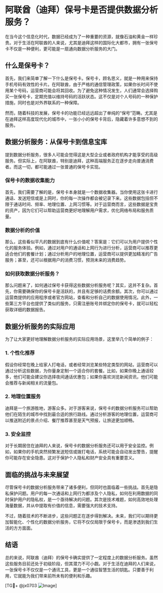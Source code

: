 # 阿联酋（迪拜）保号卡是否提供数据分析服务？

在当今这个信息化时代，数据已经成为了一种重要的资源，就像石油和黄金一样珍贵。对于生活在阿联酋的人来说，尤其是迪拜这样的国际化大都市，拥有一张保号卡不仅是一种便利，更可能是一扇通向数据分析服务的大门。

## 什么是保号卡？

首先，我们来简单了解一下什么是保号卡。保号卡，顾名思义，就是一种用来保持手机号码有效性的卡片。在阿联酋，由于严格的通信管理政策，如果你长时间不使用某个号码，运营商可能会将其回收。为了避免这种情况发生，人们通常会选择购买一张保号卡，定期充值以维持号码的活跃状态。这不仅是对个人号码的一种保护措施，同时也是对外界联系的一种保障。

然而，随着科技的发展，保号卡的功能已经远远超出了单纯的“保号”范畴。尤其是在迪拜这样高度现代化的城市中，一张小小的保号卡背后，隐藏着许多意想不到的服务。

## 数据分析服务：从保号卡到信息宝库

提到数据分析服务，很多人可能会觉得这是大型企业或者政府机构才能享受的高级服务。但实际上，在阿联酋，特别是迪拜，这种高端服务正在逐步走向普通消费者。而这一切，都可能通过一张普通的保号卡实现。

### 保号卡的数据收集能力

首先，我们需要了解的是，保号卡本身就是一个数据收集器。当你使用这张卡进行通话、发送短信或是上网时，你的每一次操作都会被记录下来。这些数据包括但不限于通话时间、频率、地理位置、上网习惯等。对于运营商而言，这些数据是宝贵的资产，因为它们可以帮助运营商更好地理解用户需求，优化网络布局和服务质量。

### 数据分析的价值

那么，这些看似平凡的数据到底有什么价值呢？答案是：它们可以为用户提供个性化的服务体验。例如，通过对用户的通话和上网行为进行分析，运营商可以推荐更适合他们的套餐计划；通过分析用户的地理位置，运营商可以提供更加精准的广告服务；甚至，还可以根据用户的消费习惯，预测未来的消费趋势。

### 如何获取数据分析服务？

那么问题来了，如何通过保号卡获得这些数据分析服务呢？其实，这并不复杂。首先，你需要确保你的保号卡是活跃的，并且有足够的话费余额。其次，你可以通过运营商提供的应用程序或者官方网站，查看和分析自己的数据使用情况。此外，一些第三方平台也提供了类似的服务，只需注册账号并绑定你的保号卡，就可以轻松获取详细的数据报告。

## 数据分析服务的实际应用

为了让大家更好地理解数据分析服务的实际应用场景，这里举几个简单的例子：

### 1. 个性化推荐

假设你经常在晚上给家人打电话，或者经常浏览某些特定类型的网站，运营商可以通过分析这些数据，为你量身定制一个适合你的套餐。比如，如果你晚上通话较多，他们可能会建议你选择夜间通话优惠包；如果你喜欢浏览新闻资讯，他们可能会推荐与新闻相关的流量包。

### 2. 地理位置服务

迪拜是一个旅游胜地，游客众多。对于游客来说，保号卡的数据分析服务可以帮助他们在陌生的城市中找到最合适的旅行路线。通过分析游客的地理位置，运营商可以推送附近的景点介绍、餐厅推荐甚至是天气预报，让旅途更加顺畅。

### 3. 安全监控

对于长期居住在迪拜的人来说，保号卡的数据分析服务还可以用于安全监控。例如，如果你的手机突然频繁发送短信或拨打电话，系统可能会自动发出警告，提醒你可能存在安全隐患。这对于保护个人隐私和财产安全具有重要意义。

## 面临的挑战与未来展望

尽管保号卡的数据分析服务带来了诸多便利，但同时也面临着一些挑战。首先是隐私保护问题。用户的每一次通话和上网行为都涉及个人隐私，如何在利用数据的同时保护用户的隐私权，是一个亟待解决的问题。其次是技术难题，如何高效地处理海量数据，并从中提取有价值的信息，需要强大的技术支持。

不过，随着技术的不断进步，这些问题正在逐步得到解决。未来，我们可以期待更加智能化、个性化的数据分析服务，它将不仅仅局限于保号卡，而是渗透到我们生活的方方面面。

## 结语

总的来说，阿联酋（迪拜）的保号卡确实提供了一定程度上的数据分析服务。虽然这些服务目前还处于初级阶段，但其潜力不可小觑。对于生活在迪拜的人们来说，一张保号卡不仅仅是一个通讯工具，更是一个通往智慧生活的钥匙。只要善于利用，它就能为我们带来前所未有的便利和乐趣。

[TG💪+ @jx0703 ![Image](https://github.com/user-attachments/assets/dbca1d08-cadb-493c-b0ec-ad6f7a83f270)]